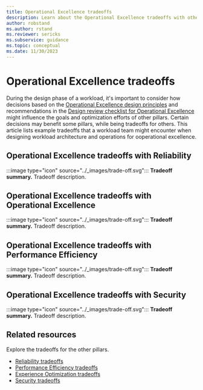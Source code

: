 ```yaml
---
title: Operational Excellence tradeoffs
description: Learn about the Operational Excellence tradeoffs with other pillars.
author: robstand
ms.author: rstand
ms.reviewer: sericks
ms.subservice: guidance
ms.topic: conceptual
ms.date: 11/30/2023
---
```


# Operational Excellence tradeoffs

During the design phase of a workload, it's important to consider how decisions based on the [Operational Excellence design principles](./principles.md) and recommendations in the [Design review checklist for Operational Excellence](./checklist.md) might influence the goals and optimization efforts of other pillars. Certain decisions may benefit some pillars, while being tradeoffs for others. This article lists example tradeoffs that a workload team might encounter when designing workload architecture and operations for ooperational excellence.

## Operational Excellence tradeoffs with Reliability

:::image type="icon" source="../_images/trade-off.svg"::: **Tradeoff summary.** Tradeoff description.

## Operational Excellence tradeoffs with Operational Excellence

:::image type="icon" source="../_images/trade-off.svg"::: **Tradeoff summary.** Tradeoff description.

## Operational Excellence tradeoffs with Performance Efficiency

:::image type="icon" source="../_images/trade-off.svg"::: **Tradeoff summary.** Tradeoff description.

## Operational Excellence tradeoffs with Security

:::image type="icon" source="../_images/trade-off.svg"::: **Tradeoff summary.** Tradeoff description.

## Related resources

Explore the tradeoffs for the other pillars.

- [Reliability tradeoffs](../reliability/tradeoffs.md)
- [Performance Efficiency tradeoffs](../performance-efficiency/tradeoffs.md)
- [Experience Optimization tradeoffs](../experience-optimization/tradeoffs.md)
- [Security tradeoffs](../security/tradeoffs.md)